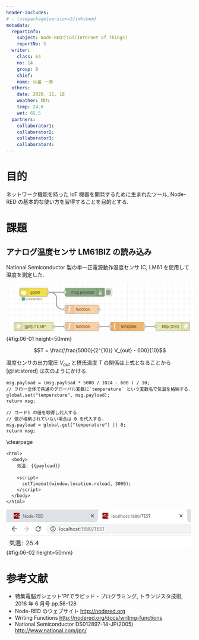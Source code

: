 ```yaml
---
header-includes:
# - \usepackage[version=3]{mhchem}
metadata:
  reportInfo:
    subject: Node-REDでIoT(Internet of Things)
    reportNo: 5
  writer:
    class: E4
    no: 14
    group: B
    chief:
    name: 小畠 一泰
  others:
    date: 2020. 11. 18
    weather: 晴れ
    temp: 24.0
    wet: 65.5
  partners:
    collaborator1:
    collaborator2:
    collaborator3:
    collaborator4:
---
```


# 目的

ネットワーク機能を持った IoT 機器を開発するために生まれたツール, Node-RED の基本的な使い方を習得することを目的とする.

# 課題

## アナログ温度センサ LM61BIZ の読み込み

National Semiconductor 製の単一正電源動作温度センサ IC, LM61 を使用して温度を測定した.

![ノード](<./documents/04/0205-Node-REDでIoT(Internet of Things)/images/06-01.png>){#fig:06-01 height=50mm}

$$T = \frac{\frac{5000}{2^{10}} V_{out} - 600}{10}$$

温度センサの出力電圧 $V_{out}$ と摂氏温度 $T$ の関係は上式となることから [@lst:stored] は次のようにかける.

```{#lst:stored .js .numberLines caption="1つ目のfunction"}
msg.payload = (msg.payload * 5000 / 1024 - 600 ) / 10;
// フロー全体で共通のグローバル変数に`temperature` という変数名で気温を格納する.
global.set("temperature", msg.payload);
return msg;
```

```{#lst:awesome-code .js .numberLines caption="2つ目のfunction"}
// コード1 の値を取得し代入する.
// 値が格納されていない場合は 0 を代入する.
msg.payload = global.get("temperature") || 0;
return msg;
```

\clearpage

```{#lst:awesome-code .html .numberLines caption="template (mustache)"}
<html>
  <body>
    気温: {{payload}}

    <script>
      setTimeout(window.location.reload, 3000);
    </script>
  </body>
</html>
```

![結果](<./documents/04/0205-Node-REDでIoT(Internet of Things)/images/06-02.png>){#fig:06-02 height=50mm}

# 参考文献

- 特集電脳ガシェット’Pi’でラピッド・プログラミング, トランジスタ技術, 2016 年 6 月号 pp.56-128
- Node-RED のウェブサイト http://nodered.org
- Writing Functions http://nodered.org/docs/writing-functions
- National Semiconductor DS012897-14-JP(2005) http://www.national.com/jpn/
